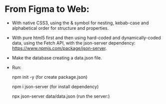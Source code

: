 # From Figma to Web:

- With native CSS3, using the & symbol for nesting, kebab-case and alphabetical order for structure and properties. 

- With pure html5 first and then using hard-coded and dynamically-coded data, using the Fetch API, with the json-server dependency: https://www.npmjs.com/package/json-server.

- Make the database creating a data.json file.



- Run: 

  npm init -y (for create package.json) 

  npm i json-server (for install dependency) 

  npx json-server data/data.json (run the server:) 



